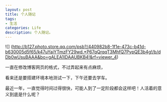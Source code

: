 ```yaml
---
layout: post
title: 个人随记
tags:
- 生活
categories: Life
description: 个人随记。
---
```



![] (http://b127.photo.store.qq.com/psb?/440982b8-1f1e-473c-b41d-b630005d5f65/k47uYaiYTmzFY29wd.*P67qQrqqT3MhfQ7PypQE3b4g!/b/dDb0wUsuBAAA&bo=gALEA1IDAAUBKB4!&rf=viewer_4)

一直在修改博客网页的格式，不过弄起来有点麻烦，

看来还是要搭建环境本地测试一下，下午还要去学车。

最近一年，一直觉得时间过得很快，可能人到了一定阶段都会这样吧！人活着的意义到底是什么呢？



